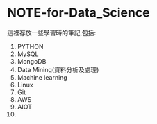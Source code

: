 # NOTE-for-Data_Science
這裡存放一些學習時的筆記,包括:

1. PYTHON
2. MySQL
3. MongoDB
4. Data Mining(資料分析及處理)
5. Machine learning
6. Linux
7. Git
8. AWS
9. AIOT
10. 
